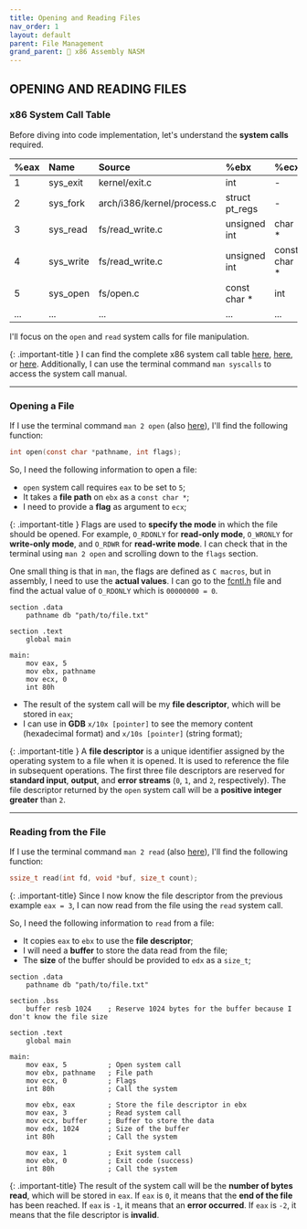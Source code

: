 ```yaml
---
title: Opening and Reading Files
nav_order: 1
layout: default
parent: File Management
grand_parent: 🔲 x86 Assembly NASM
---
```


## **OPENING AND READING FILES**

### **x86 System Call Table**

Before diving into code implementation, let's understand the **system calls** required.

| %eax | Name      | Source                     | %ebx             | %ecx              | %edx    | %esx | %edi |
|:-----|:----------|:---------------------------|:-----------------|:------------------|:--------|:-----|:-----|
| 1    | sys_exit  | kernel/exit.c              | int              | -                 | -       | -    | -    |
| 2    | sys_fork  | arch/i386/kernel/process.c | struct pt_regs   | -                 | -       | -    | -    |
| 3    | sys_read  | fs/read_write.c            | unsigned int     | char *            | size_t  | -    | -    |
| 4    | sys_write | fs/read_write.c            | unsigned int     | const char *      | size_t  | -    | -    |
| 5    | sys_open  | fs/open.c                  | const char *     | int               | int     | -    | -    |
| ...  | ...       | ...                        | ...              | ...               | ...     | ...  | ...  |

I'll focus on the `open` and `read` system calls for file manipulation.

{: .important-title }
I can find the complete x86 system call table [here](https://faculty.nps.edu/cseagle/assembly/sys_call.html), [here](https://chromium.googlesource.com/chromiumos/docs/+/master/constants/syscalls.md), or [here](https://blog.rchapman.org/posts/Linux_System_Call_Table_for_x86_64/). Additionally, I can use the terminal command `man syscalls` to access the system call manual.

----

### **Opening a File**

If I use the terminal command `man 2 open` (also [here](https://man7.org/linux/man-pages/man2/open.2.html)), I'll find the following function:

```c
int open(const char *pathname, int flags);
```

So, I need the following information to open a file:
- `open` system call requires `eax` to be set to `5`;
- It takes a **file path** on `ebx` as a `const char *`;
- I need to provide a **flag** as argument to `ecx`;

{: .important-title }
Flags are used to **specify the mode** in which the file should be opened. For example, `O_RDONLY` for **read-only mode**, `O_WRONLY` for **write-only mode**, and `O_RDWR` for **read-write mode**. I can check that in the terminal using `man 2 open` and scrolling down to the `flags` section.

One small thing is that in `man`, the flags are defined as `C macros`, but in assembly, I need to use the **actual values**. I can go to the [fcntl.h](https://sites.uclouvain.be/SystInfo/usr/include/asm-generic/fcntl.h.html) file and find the actual value of `O_RDONLY` which is `00000000 = 0`.

```
section .data
    pathname db "path/to/file.txt"

section .text
    global main

main:
    mov eax, 5
    mov ebx, pathname
    mov ecx, 0
    int 80h
```

- The result of the system call will be my **file descriptor**, which will be stored in `eax`;
- I can use in **GDB** `x/10x [pointer]` to see the memory content (hexadecimal format) and  `x/10s [pointer]` (string format);

{: .important-title }
A **file descriptor** is a unique identifier assigned by the operating system to a file when it is opened. It is used to reference the file in subsequent operations. The first three file descriptors are reserved for **standard input**, **output**, and **error streams** (`0`, `1`, and `2`, respectively). The file descriptor returned by the `open` system call will be a **positive integer greater** than `2`.

----

### **Reading from the File**

If I use the terminal command `man 2 read` (also [here](https://man7.org/linux/man-pages/man2/read.2.html)), I'll find the following function:

```c
ssize_t read(int fd, void *buf, size_t count);
```

{: .important-title}
Since I now know the file descriptor from the previous example `eax = 3`, I can now read from the file using the `read` system call.

So, I need the following information to `read` from a file:
- It copies `eax` to `ebx` to use the **file descriptor**;
- I will need a **buffer** to store the data read from the file;
- The **size** of the buffer should be provided to `edx` as a `size_t`;

```
section .data
    pathname db "path/to/file.txt"

section .bss
    buffer resb 1024    ; Reserve 1024 bytes for the buffer because I don't know the file size

section .text
    global main

main:
    mov eax, 5          ; Open system call
    mov ebx, pathname   ; File path
    mov ecx, 0          ; Flags
    int 80h             ; Call the system

    mov ebx, eax        ; Store the file descriptor in ebx
    mov eax, 3          ; Read system call
    mov ecx, buffer     ; Buffer to store the data
    mov edx, 1024       ; Size of the buffer
    int 80h             ; Call the system

    mov eax, 1          ; Exit system call
    mov ebx, 0          ; Exit code (success)
    int 80h             ; Call the system
```

{: .important-title}
The result of the system call will be the **number of bytes read**, which will be stored in `eax`. If `eax` is `0`, it means that the **end of the file** has been reached. If `eax` is `-1`, it means that an **error occurred**. If `eax` is `-2`, it means that the file descriptor is **invalid**.